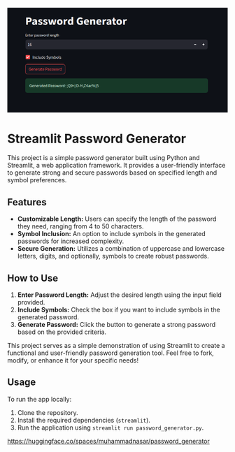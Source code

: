 ![Alt text](pswd_genrator.png)

# Streamlit Password Generator

This project is a simple password generator built using Python and Streamlit, a web application framework. It provides a user-friendly interface to generate strong and secure passwords based on specified length and symbol preferences.

## Features

- **Customizable Length:** Users can specify the length of the password they need, ranging from 4 to 50 characters.
- **Symbol Inclusion:** An option to include symbols in the generated passwords for increased complexity.
- **Secure Generation:** Utilizes a combination of uppercase and lowercase letters, digits, and optionally, symbols to create robust passwords.

## How to Use

1. **Enter Password Length:** Adjust the desired length using the input field provided.
2. **Include Symbols:** Check the box if you want to include symbols in the generated password.
3. **Generate Password:** Click the button to generate a strong password based on the provided criteria.

This project serves as a simple demonstration of using Streamlit to create a functional and user-friendly password generation tool. Feel free to fork, modify, or enhance it for your specific needs!

## Usage

To run the app locally:
1. Clone the repository.
2. Install the required dependencies (`streamlit`).
3. Run the application using `streamlit run password_generator.py`.





https://huggingface.co/spaces/muhammadnasar/password_generator
